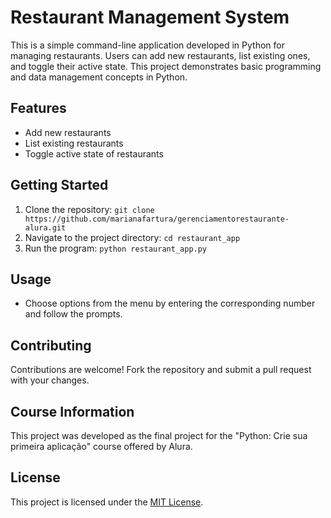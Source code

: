 # Restaurant Management System

This is a simple command-line application developed in Python for managing restaurants. Users can add new restaurants, list existing ones, and toggle their active state. This project demonstrates basic programming and data management concepts in Python.

## Features

- Add new restaurants
- List existing restaurants
- Toggle active state of restaurants

## Getting Started

1. Clone the repository: `git clone https://github.com/marianafartura/gerenciamentorestaurante-alura.git`
2. Navigate to the project directory: `cd restaurant_app`
3. Run the program: `python restaurant_app.py`

## Usage

- Choose options from the menu by entering the corresponding number and follow the prompts.

## Contributing

Contributions are welcome! Fork the repository and submit a pull request with your changes.

## Course Information

This project was developed as the final project for the "Python: Crie sua primeira aplicação" course offered by Alura.

## License

This project is licensed under the [MIT License](LICENSE).
